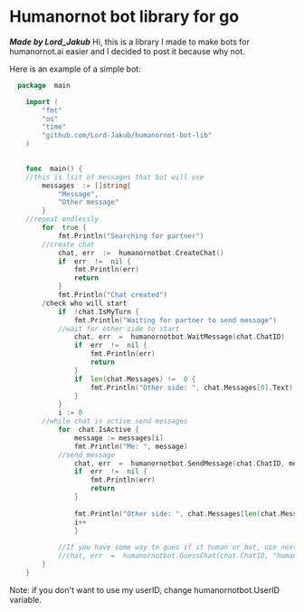 # Humanornot bot library for go
***Made by Lord_Jakub***
Hi, this is a library I made to make bots for humanornot.ai easier and I decided to post it because why not. 

Here is an example of a simple bot:

```go
  package  main

    import (
	    "fmt"
	    "os"
	    "time"
	    "github.com/Lord-Jakub/humanornot-bot-lib"
    )
    

    func  main() {
	//this is lsit of messages that bot will use
	    messages  := []string{
		    "Message",
		    "Other message"
	    }
	//repeat endlessly
	    for  true {
		    fmt.Println("Searching for partner")
		//create chat
		    chat, err  :=  humanornotbot.CreateChat()
		    if  err  !=  nil {
			    fmt.Println(err)
			    return
		    }
		    fmt.Println("Chat created")
		/check who will start
		    if  !chat.IsMyTurn {
			    fmt.Println("Waiting for partner to send message")
			//wait for other side to start
			    chat, err  =  humanornotbot.WaitMessage(chat.ChatID)
			    if  err  !=  nil {
				    fmt.Println(err)
				    return
			    }
			    if  len(chat.Messages) !=  0 {
				    fmt.Println("Other side: ", chat.Messages[0].Text)
			    }
		    }
		    i := 0
		//while chat is active send messages
		    for  chat.IsActive {
			    message := messages[i]
			    fmt.Println("Me: ", message)
			//send message
			    chat, err  =  humanornotbot.SendMessage(chat.ChatID, message)
			    if  err  !=  nil {
				    fmt.Println(err)
				    return
			    }
			    
			    fmt.Println("Other side: ", chat.Messages[len(chat.Messages)-1].Text)
			    i++
			    }
		    
		    //If you have some way to gues if it human or bot, use next commented line
		    //chat, err  =  humanornotbot.GuessChat(chat.ChatID, "human")
		}
	}
```
Note: if you don't want to use my userID, change humanornotbot.UserID variable.
